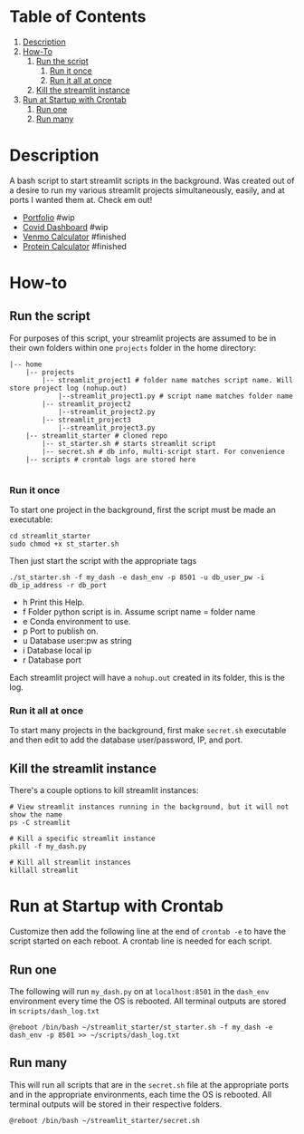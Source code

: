 # Table of Contents
1. [Description](#description)
2. [How-To](#how-to)
    1. [Run the script](#run-the-script)
        1. [Run it once](#run-it-once)
        2. [Run it all at once](#run-it-all-at-once)
    2. [Kill the streamlit instance](#kill-the-streamlit-instance)
3. [Run at Startup with Crontab](#run-at-startup-with-crontab)
    1. [Run one](#run-one)
    2. [Run many](#run-many)

# Description

A bash script to start streamlit scripts in the background. Was created out of a desire to run my various streamlit projects simultaneously, easily, and at ports I wanted them at. Check em out!

* [Portfolio](https://github.com/pomkos/portfolio) #wip
* [Covid Dashboard](https://github.com/pomkos/covid_dash) #wip
* [Venmo Calculator](https://github.com/pomkos/payme) #finished
* [Protein Calculator](https://github.com/pomkos/brotein) #finished

# How-to

## Run the script

For purposes of this script, your streamlit projects are assumed to be in their own folders within one `projects` folder in the home directory:

```
|-- home
    |-- projects
        |-- streamlit_project1 # folder name matches script name. Will store project log (nohup.out)
            |--streamlit_project1.py # script name matches folder name
        |-- streamlit_project2
            |--streamlit_project2.py
        |-- streamlit_project3
            |--streamlit_project3.py
    |-- streamlit_starter # cloned repo
        |-- st_starter.sh # starts streamlit script
        |-- secret.sh # db info, multi-script start. For convenience
    |-- scripts # crontab logs are stored here
        
```

### Run it once

To start one project in the background, first the script must be made an executable:

```
cd streamlit_starter
sudo chmod +x st_starter.sh
```

Then just start the script with the appropriate tags

```
./st_starter.sh -f my_dash -e dash_env -p 8501 -u db_user_pw -i db_ip_address -r db_port
```
* h    Print this Help.
* f    Folder python script is in. Assume script name = folder name
* e    Conda environment to use.
* p    Port to publish on.
* u    Database user:pw as string
* i    Database local ip
* r    Database port

Each streamlit project will have a `nohup.out` created in its folder, this is the log.

### Run it all at once

To start many projects in the background, first make `secret.sh` executable and then edit to add the database user/password, IP, and port.

## Kill the streamlit instance

There's a couple options to kill streamlit instances:

```
# View streamlit instances running in the background, but it will not show the name
ps -C streamlit

# Kill a specific streamlit instance
pkill -f my_dash.py

# Kill all streamlit instances
killall streamlit
```

# Run at Startup with Crontab

Customize then add the following line at the end of `crontab -e` to have the script started on each reboot. A crontab line is needed for each script.

## Run one
The following will run `my_dash.py` on at `localhost:8501` in the `dash_env` environment every time the OS is rebooted. All terminal outputs are stored in `scripts/dash_log.txt`

```
@reboot /bin/bash ~/streamlit_starter/st_starter.sh -f my_dash -e dash_env -p 8501 >> ~/scripts/dash_log.txt
```

## Run many
This will run all scripts that are in the `secret.sh` file at the appropriate ports and in the appropriate environments, each time the OS is rebooted. All terminal outputs will be stored in their respective folders.

```
@reboot /bin/bash ~/streamlit_starter/secret.sh
```
